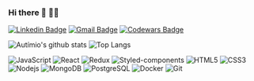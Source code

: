 ### Hi there 👋 :man_technologist:

[![Linkedin Badge](https://img.shields.io/badge/-LinkedIn-blue?style=flat-square&logo=Linkedin&logoColor=white&link=https://www.linkedin.com/in/autimio/)](https://www.linkedin.com/in/autimio/)
[![Gmail Badge](https://img.shields.io/badge/-Gmail-c14438?style=flat-square&logo=Gmail&logoColor=white&link=mailto:autimio.dev@gmail.com)](mailto:autimio.dev@gmail.com)
[![Codewars Badge](https://www.codewars.com/users/autimio/badges/micro)](https://www.codewars.com/users/autimio)

![Autímio's github stats](https://github-readme-stats.vercel.app/api?username=autimio&show_icons=true&theme=tokyonight)
![Top Langs](https://github-readme-stats.vercel.app/api/top-langs/?username=autimio&layout=compact&theme=tokyonight)

![JavaScript](https://img.shields.io/badge/-javascript-black?style=flat-square&logo=javascript)
![React](https://img.shields.io/badge/-React-black?style=flat-square&logo=react)
![Redux](https://img.shields.io/badge/-Redux-black?style=flat-square&logo=redux)
![Styled-components](https://img.shields.io/badge/-Styled%20Components-black?style=flat-square&logo=styled-components)
![HTML5](https://img.shields.io/badge/-HTML5-black?style=flat-square&logo=html5&logoColor=white)
![CSS3](https://img.shields.io/badge/-CSS3-black?style=flat-square&logo=css3)
![Nodejs](https://img.shields.io/badge/-Nodejs-black?style=flat-square&logo=Node.js)
![MongoDB](https://img.shields.io/badge/-MongoDB-black?style=flat-square&logo=mongodb)
![PostgreSQL](https://img.shields.io/badge/-Postgres-black?style=flat-square&logo=postgresql)
![Docker](https://img.shields.io/badge/-Docker-black?style=flat-square&logo=docker)
![Git](https://img.shields.io/badge/-Git-black?style=flat-square&logo=git)
